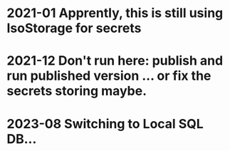 # 2021-01  Apprently, this is still using IsoStorage for secrets
# 2021-12  Don't run here: publish and run published version ... or fix the secrets storing maybe.
# 2023-08  Switching to Local SQL DB...

